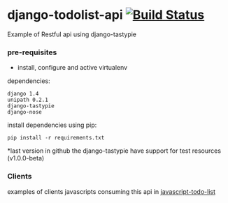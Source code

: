django-todolist-api [![Build Status](https://secure.travis-ci.org/jandersonfc/django-todolist-api.png?branch=master)](https://travis-ci.org/jandersonfc/django-todolist-api)
===========

Example of Restful api using django-tastypie

### pre-requisites
    
+ install, configure and active virtualenv

dependencies:

    django 1.4
    unipath 0.2.1
    django-tastypie
    django-nose

install dependencies using pip:

    pip install -r requirements.txt

*last version in github the django-tastypie have support for test resources (v1.0.0-beta)

### Clients

examples of clients javascripts consuming this api in [javascript-todo-list](https://github.com/jandersonfc/javascript-todo-list)